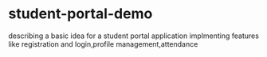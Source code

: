 # student-portal-demo
describing a basic idea for a student portal application
implmenting features like registration and login,profile management,attendance
